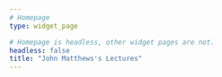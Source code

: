 ```yaml
---
# Homepage
type: widget_page

# Homepage is headless, other widget pages are not.
headless: false
title: "John Matthews's Lectures"
---
```

